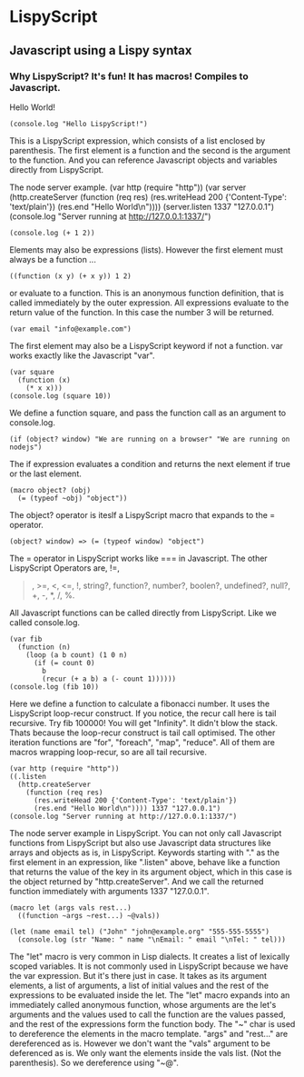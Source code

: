 # LispyScript
## Javascript using a Lispy syntax
### Why LispyScript? It's fun! It has macros! Compiles to Javascript.


Hello World!

    (console.log "Hello LispyScript!")
    
This is a LispyScript expression, which consists of a list enclosed by parenthesis.
The first element is a function and the second is the argument to the function. And you can
reference Javascript objects and variables directly from LispyScript.


The node server example.
    (var http (require "http"))
    (var server
      (http.createServer 
        (function (req res)
          (res.writeHead 200 {'Content-Type': 'text/plain'})
          (res.end "Hello World\n"))))
    (server.listen 1337 "127.0.0.1")
    (console.log "Server running at http://127.0.0.1:1337/")


    (console.log (+ 1 2))

Elements may also be expressions (lists). However the first element must always be a function ...

    ((function (x y) (+ x y)) 1 2)

or evaluate to a function. This is an anonymous function definition, that is called immediately by the outer
expression. All expressions evaluate to the return value of the function. In this case the number 3 will be returned.

    (var email "info@example.com")

The first element may also be a LispyScript keyword if not a function. var works exactly like the Javascript "var".

    (var square
      (function (x)
        (* x x)))
    (console.log (square 10))
    
We define a function square, and pass the function call as an argument to console.log.

    (if (object? window) "We are running on a browser" "We are running on nodejs")

The if expression evaluates a condition and returns the next element if true or the last element.

    (macro object? (obj)
      (= (typeof ~obj) "object"))

The object? operator is iteslf a LispyScript macro that expands to the = operator.

    (object? window) => (= (typeof window) "object")
    
The = operator in LispyScript works like === in Javascript. The other LispyScript Operators are, !=, 
>, >=, <, <=, !, string?, function?, number?, boolen?, undefined?, null?, +, -, *, /, %.

All Javascript functions can be called directly from LispyScript. Like we called console.log.

    (var fib
      (function (n)
        (loop (a b count) (1 0 n)
          (if (= count 0)
            b
            (recur (+ a b) a (- count 1))))))
    (console.log (fib 10))

Here we define a function to calculate a fibonacci number. It uses the LispyScript loop-recur construct.
If you notice, the recur call here is tail recursive. Try fib 100000! You will get "Infinity". It didn't 
blow the stack. Thats because the loop-recur construct is tail call optimised. The other iteration
functions are "for", "foreach", "map", "reduce". All of them are macros wrapping loop-recur, so are all tail recursive.

    (var http (require "http"))
    ((.listen
      (http.createServer 
        (function (req res)
          (res.writeHead 200 {'Content-Type': 'text/plain'})
          (res.end "Hello World\n")))) 1337 "127.0.0.1")
    (console.log "Server running at http://127.0.0.1:1337/")
    
The node server example in LispyScript. You can not only call Javascript functions from LispyScript but also use Javascript data structures
like arrays and objects as is, in LispyScript. Keywords starting with "." as the first element in an
expression, like ".listen" above, behave like a function that returns the value of the key in its
argument object, which in this case is the object returned by "http.createServer". And we call the
returned function immediately with arguments 1337 "127.0.0.1".

    
    (macro let (args vals rest...)
      ((function ~args ~rest...) ~@vals))

    (let (name email tel) ("John" "john@example.org" "555-555-5555")
      (console.log (str "Name: " name "\nEmail: " email "\nTel: " tel)))

The "let" macro is very common in Lisp dialects. It creates a list of lexically scoped variables. It is
not commonly used in LispyScript because we have the var expression. But it's there just in case.
It takes as its argument elements, a list of arguments, a list of initial values and the rest of the
expressions to be evaluated inside the let. The "let" macro expands into an immediately called anonymous
function, whose arguments are the let's arguments and the values used to call the function are the values
passed, and the rest of the expressions form the function body. The "~" char is used to dereference the 
elements in the macro template. "args" and "rest..." are dereferenced as is. However we don't want
the "vals" argument to be deferenced as is. We only want the elements inside the vals list. (Not
the parenthesis). So we dereference using "~@".
 
